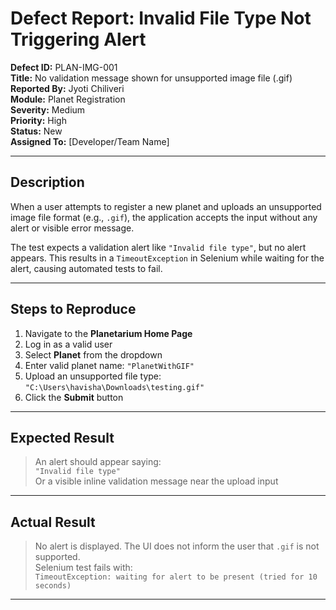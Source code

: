 
#  Defect Report: Invalid File Type Not Triggering Alert

**Defect ID:** PLAN-IMG-001  
**Title:** No validation message shown for unsupported image file (.gif)  
**Reported By:** Jyoti Chiliveri  
**Module:** Planet Registration    
**Severity:** Medium  
**Priority:** High  
**Status:** New  
**Assigned To:** [Developer/Team Name]

---

##  Description

When a user attempts to register a new planet and uploads an unsupported image file format (e.g., `.gif`), the application accepts the input without any alert or visible error message.

The test expects a validation alert like `"Invalid file type"`, but no alert appears. This results in a `TimeoutException` in Selenium while waiting for the alert, causing automated tests to fail.

---

##  Steps to Reproduce

1. Navigate to the **Planetarium Home Page**
2. Log in as a valid user
3. Select **Planet** from the dropdown
4. Enter valid planet name: `"PlanetWithGIF"`
5. Upload an unsupported file type: `"C:\Users\havisha\Downloads\testing.gif"`
6. Click the **Submit** button

---

##  Expected Result

> An alert should appear saying:  
> `"Invalid file type"`  
> Or a visible inline validation message near the upload input

---

##  Actual Result

> No alert is displayed. The UI does not inform the user that `.gif` is not supported.  
> Selenium test fails with:  
> `TimeoutException: waiting for alert to be present (tried for 10 seconds)`

---


